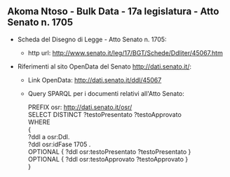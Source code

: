 ## Akoma Ntoso - Bulk Data - 17a legislatura - Atto Senato n. 1705 ##

* Scheda del Disegno di Legge - Atto Senato n. 1705:
	* http url: http://www.senato.it/leg/17/BGT/Schede/Ddliter/45067.htm

* Riferimenti al sito OpenData del Senato http://dati.senato.it/:
	* Link OpenData: http://dati.senato.it/ddl/45067
	* Query SPARQL per i documenti relativi all'Atto Senato:

        PREFIX osr: <http://dati.senato.it/osr/>  
		SELECT DISTINCT ?testoPresentato ?testoApprovato  
		WHERE  
		{  
		    ?ddl a osr:Ddl.  
		    ?ddl osr:idFase 1705 .  
		    OPTIONAL { ?ddl osr:testoPresentato ?testoPresentato }  
		    OPTIONAL { ?ddl osr:testoApprovato ?testoApprovato }  
		}
		